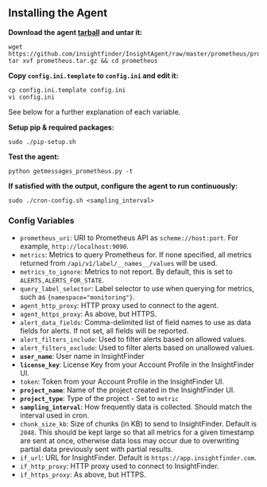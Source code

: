 ## Installing the Agent
**Download the agent [tarball](https://github.com/insightfinder/InsightAgent/raw/master/prometheus/prometheus.tar.gz) and untar it:**
```
wget https://github.com/insightfinder/InsightAgent/raw/master/prometheus/prometheus.tar.gz
tar xvf prometheus.tar.gz && cd prometheus
```

**Copy `config.ini.template` to `config.ini` and edit it:**
```
cp config.ini.template config.ini
vi config.ini
```
See below for a further explanation of each variable.

**Setup pip & required packages:**
```
sudo ./pip-setup.sh
```

**Test the agent:**
```
python getmessages_prometheus.py -t
```

**If satisfied with the output, configure the agent to run continuously:**
```
sudo ./cron-config.sh <sampling_interval>
```

### Config Variables
<!-- * `alert_filters_include`: Used to filter messages based on allowed values.
* `alert_filters_exclude`: Used to filter messages based on unallowed values. 
* `alert_data_fields`: Comma-delimited list of field names to use as data fields. If not set, all fields will be reported.
-->
* `prometheus_uri`: URI to Prometheus API as `scheme://host:port`. For example, `http://localhost:9090`.
* `metrics`: Metrics to query Prometheus for. If none specified, all metrics returned from `/api/v1/label/__names__/values` will be used.
* `metrics_to_ignore`: Metrics to not report. By default, this is set to `ALERTS,ALERTS_FOR_STATE`.
* `query_label_selector`: Label selector to use when querying for metrics, such as `{namespace="monitoring"}`. 
* `agent_http_proxy`: HTTP proxy used to connect to the agent.
* `agent_https_proxy`: As above, but HTTPS.
* `alert_data_fields`: Comma-delimited list of field names to use as data fields for alerts. If not set, all fields will be reported.
* `alert_filters_include`: Used to filter alerts based on allowed values.
* `alert_filters_exclude`: Used to filter alerts based on unallowed values.
* **`user_name`**: User name in InsightFinder
* **`license_key`**: License Key from your Account Profile in the InsightFinder UI.
* `token`: Token from your Account Profile in the InsightFinder UI.
* **`project_name`**: Name of the project created in the InsightFinder UI.
* **`project_type`**: Type of the project - Set to `metric` <!-- and optionally (separated by a comma), one of [log, incident, alert, deployment]` ie `metric,alert`. -->
* **`sampling_interval`**: How frequently data is collected. Should match the interval used in cron.
* `chunk_size_kb`: Size of chunks (in KB) to send to InsightFinder. Default is `2048`. This should be kept large so that all metrics for a given timestamp are sent at once, otherwise data loss may occur due to overwriting partial data previously sent with partial results.
* `if_url`: URL for InsightFinder. Default is `https://app.insightfinder.com`.
* `if_http_proxy`: HTTP proxy used to connect to InsightFinder.
* `if_https_proxy`: As above, but HTTPS.
